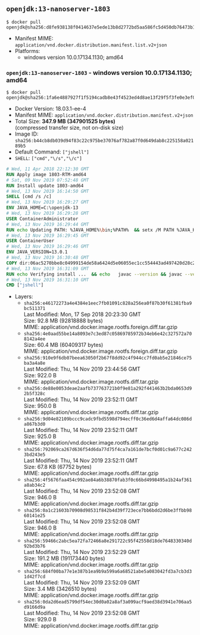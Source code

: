 ## `openjdk:13-nanoserver-1803`

```console
$ docker pull openjdk@sha256:d8fe938138f0414637e5ede13b8d2772bd5aa586fc5d450db76473b194acf3b5
```

-	Manifest MIME: `application/vnd.docker.distribution.manifest.list.v2+json`
-	Platforms:
	-	windows version 10.0.17134.1130; amd64

### `openjdk:13-nanoserver-1803` - windows version 10.0.17134.1130; amd64

```console
$ docker pull openjdk@sha256:1fa6e4887927f1f5194cadb8e43f4523ed4d8ae13f29f5f3fe0e3ef07a536ee1
```

-	Docker Version: 18.03.1-ee-4
-	Manifest MIME: `application/vnd.docker.distribution.manifest.v2+json`
-	Total Size: **347.9 MB (347901525 bytes)**  
	(compressed transfer size, not on-disk size)
-	Image ID: `sha256:b44cb8db039d94f83c22c975be37076af782a87f0d649dab8c225158a02189b5`
-	Default Command: `["jshell"]`
-	`SHELL`: `["cmd","\/s","\/c"]`

```dockerfile
# Wed, 11 Apr 2018 22:12:30 GMT
RUN Apply image 1803-RTM-amd64
# Sat, 09 Nov 2019 07:52:48 GMT
RUN Install update 1803-amd64
# Wed, 13 Nov 2019 16:14:50 GMT
SHELL [cmd /s /c]
# Wed, 13 Nov 2019 16:29:27 GMT
ENV JAVA_HOME=C:\openjdk-13
# Wed, 13 Nov 2019 16:29:28 GMT
USER ContainerAdministrator
# Wed, 13 Nov 2019 16:29:44 GMT
RUN echo Updating PATH: %JAVA_HOME%\bin;%PATH% 	&& setx /M PATH %JAVA_HOME%\bin;%PATH%
# Wed, 13 Nov 2019 16:29:45 GMT
USER ContainerUser
# Wed, 13 Nov 2019 16:29:46 GMT
ENV JAVA_VERSION=13.0.1
# Wed, 13 Nov 2019 16:30:48 GMT
COPY dir:06ac5270bbe8c04999154de58a6424d5e06055ec1cc554443ad497420d28c2e4 in C:\openjdk-13 
# Wed, 13 Nov 2019 16:31:09 GMT
RUN echo Verifying install ... 	&& echo   javac --version && javac --version 	&& echo   java --version && java --version
# Wed, 13 Nov 2019 16:31:10 GMT
CMD ["jshell"]
```

-	Layers:
	-	`sha256:e46172273a4e4384e1eec7fb01091c828a256ea0f87b30f61381fba9bc511371`  
		Last Modified: Mon, 17 Sep 2018 20:23:30 GMT  
		Size: 92.8 MB (92818888 bytes)  
		MIME: application/vnd.docker.image.rootfs.foreign.diff.tar.gzip
	-	`sha256:4e0aad55be14a8093e7c3ed87c05869785972b34eb6e42c327572a708142a4ee`  
		Size: 60.4 MB (60409317 bytes)  
		MIME: application/vnd.docker.image.rootfs.foreign.diff.tar.gzip
	-	`sha256:910e9f6db07beea63050f2b67f8dd92c4f944cc7fd0ab5e21846ce75ba3a4a8e`  
		Last Modified: Thu, 14 Nov 2019 23:44:56 GMT  
		Size: 922.0 B  
		MIME: application/vnd.docker.image.rootfs.diff.tar.gzip
	-	`sha256:de88e0053deae2aafb737763721b0f9e81a292f441463b2bda0653d92b5f328c`  
		Last Modified: Thu, 14 Nov 2019 23:52:11 GMT  
		Size: 950.0 B  
		MIME: application/vnd.docker.image.rootfs.diff.tar.gzip
	-	`sha256:9d04e82109bccc9cadc9fbd5598d794ecff0c36ed6d4affa64dc086da867b3d0`  
		Last Modified: Thu, 14 Nov 2019 23:52:11 GMT  
		Size: 925.0 B  
		MIME: application/vnd.docker.image.rootfs.diff.tar.gzip
	-	`sha256:792069ca267d636f54d6da77d75f4ca7a161de7bcf0d01c9a677c2423bd243e5`  
		Last Modified: Thu, 14 Nov 2019 23:52:11 GMT  
		Size: 67.8 KB (67752 bytes)  
		MIME: application/vnd.docker.image.rootfs.diff.tar.gzip
	-	`sha256:4f5676faa454c992ae84a6b38870fab3f0c66bd4998495a1b24af361a8ab34c2`  
		Last Modified: Thu, 14 Nov 2019 23:52:08 GMT  
		Size: 946.0 B  
		MIME: application/vnd.docker.image.rootfs.diff.tar.gzip
	-	`sha256:0a1c21603b70908d98531f842b4d39f723ece7bb6bdd2d6be3ffbb9860141e25`  
		Last Modified: Thu, 14 Nov 2019 23:52:08 GMT  
		Size: 946.0 B  
		MIME: application/vnd.docker.image.rootfs.diff.tar.gzip
	-	`sha256:59466c2abc5ea72fa72466a8e291722c95f42558d18de7648330340d92bd3b76`  
		Last Modified: Thu, 14 Nov 2019 23:52:29 GMT  
		Size: 191.2 MB (191173440 bytes)  
		MIME: application/vnd.docker.image.rootfs.diff.tar.gzip
	-	`sha256:684f00ba77e1e387b1ea9b9a599a6a68521abe5a083042fd3a7cb3d31d42f7cd`  
		Last Modified: Thu, 14 Nov 2019 23:52:09 GMT  
		Size: 3.4 MB (3426510 bytes)  
		MIME: application/vnd.docker.image.rootfs.diff.tar.gzip
	-	`sha256:0da2d6ead5799df54ec30d0a02a8af3a099acf9aed38d3941e706aa5d9166d9a`  
		Last Modified: Thu, 14 Nov 2019 23:52:08 GMT  
		Size: 929.0 B  
		MIME: application/vnd.docker.image.rootfs.diff.tar.gzip
